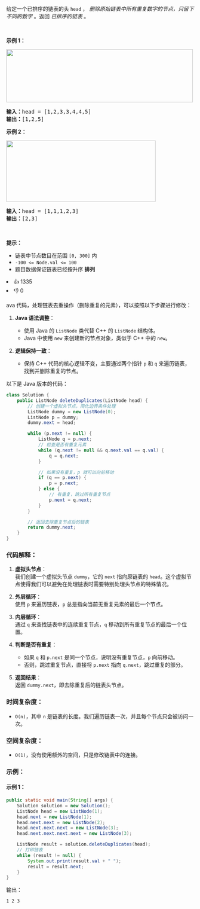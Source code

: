 <p>给定一个已排序的链表的头&nbsp;<code>head</code> ，&nbsp;<em>删除原始链表中所有重复数字的节点，只留下不同的数字</em>&nbsp;。返回 <em>已排序的链表</em>&nbsp;。</p>

<p>&nbsp;</p>

<p><strong>示例 1：</strong></p> 
<img alt="" src="https://assets.leetcode.com/uploads/2021/01/04/linkedlist1.jpg" style="height: 142px; width: 500px;" /> 
<pre>
<strong>输入：</strong>head = [1,2,3,3,4,4,5]
<strong>输出：</strong>[1,2,5]
</pre>

<p><strong>示例 2：</strong></p> 
<img alt="" src="https://assets.leetcode.com/uploads/2021/01/04/linkedlist2.jpg" style="height: 164px; width: 400px;" /> 
<pre>
<strong>输入：</strong>head = [1,1,1,2,3]
<strong>输出：</strong>[2,3]
</pre>

<p>&nbsp;</p>

<p><strong>提示：</strong></p>

<ul> 
 <li>链表中节点数目在范围 <code>[0, 300]</code> 内</li> 
 <li><code>-100 &lt;= Node.val &lt;= 100</code></li> 
 <li>题目数据保证链表已经按升序 <strong>排列</strong></li> 
</ul>

<div><li>👍 1335</li><li>👎 0</li></div>


ava 代码，处理链表去重操作（删除重复的元素），可以按照以下步骤进行修改：

1. **Java 语法调整**：
    - 使用 Java 的 `ListNode` 类代替 C++ 的 `ListNode` 结构体。
    - Java 中使用 `new` 来创建新的节点对象，类似于 C++ 中的 `new`。

2. **逻辑保持一致**：
    - 保持 C++ 代码的核心逻辑不变，主要通过两个指针 `p` 和 `q` 来遍历链表，找到并删除重复的节点。

以下是 Java 版本的代码：

```java
class Solution {
    public ListNode deleteDuplicates(ListNode head) {
        // 创建一个虚拟头节点，简化边界条件处理
        ListNode dummy = new ListNode(0);
        ListNode p = dummy;
        dummy.next = head;

        while (p.next != null) {
            ListNode q = p.next;
            // 检查是否有重复元素
            while (q.next != null && q.next.val == q.val) {
                q = q.next;
            }

            // 如果没有重复，p 就可以向前移动
            if (q == p.next) {
                p = p.next;
            } else {
                // 有重复，跳过所有重复节点
                p.next = q.next;
            }
        }

        // 返回去除重复节点后的链表
        return dummy.next;
    }
}
```

### 代码解释：

1. **虚拟头节点**：  
   我们创建一个虚拟头节点 `dummy`，它的 `next` 指向原链表的 `head`。这个虚拟节点使得我们可以避免在处理链表时需要特别处理头节点的特殊情况。

2. **外层循环**：  
   使用 `p` 来遍历链表，`p` 总是指向当前无重复元素的最后一个节点。

3. **内层循环**：  
   通过 `q` 来查找链表中的连续重复节点，`q` 移动到所有重复节点的最后一个位置。

4. **判断是否有重复**：
    - 如果 `q` 和 `p.next` 是同一个节点，说明没有重复节点，`p` 向前移动。
    - 否则，跳过重复节点，直接将 `p.next` 指向 `q.next`，跳过重复的部分。

5. **返回结果**：  
   返回 `dummy.next`，即去除重复后的链表头节点。

### 时间复杂度：
- `O(n)`，其中 `n` 是链表的长度。我们遍历链表一次，并且每个节点只会被访问一次。

### 空间复杂度：
- `O(1)`，没有使用额外的空间，只是修改链表中的连接。

### 示例：

#### 示例 1：

```java
public static void main(String[] args) {
    Solution solution = new Solution();
    ListNode head = new ListNode(1);
    head.next = new ListNode(1);
    head.next.next = new ListNode(2);
    head.next.next.next = new ListNode(3);
    head.next.next.next.next = new ListNode(3);

    ListNode result = solution.deleteDuplicates(head);
    // 打印链表
    while (result != null) {
        System.out.print(result.val + " ");
        result = result.next;
    }
}
```

输出：
```
1 2 3
```